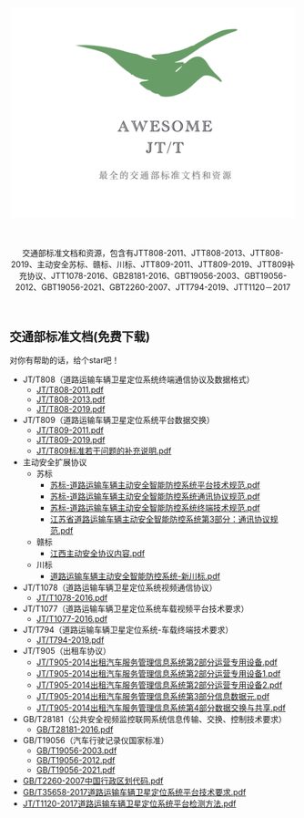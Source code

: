 <div align="center">
	<div>
		<img width="500" src="media/jtt-logo.png" alt="Awesome Node.js">
		<br>
    <br>
    <br>
    <p>交通部标准文档和资源，包含有JTT808-2011、JTT808-2013、JTT808-2019、主动安全苏标、赣标、川标、JTT809-2011、JTT809-2019、JTT809补充协议、JTT1078-2016、GB28181-2016、GBT19056-2003、GBT19056-2012、GBT19056-2021、GBT2260-2007、JTT794-2019、JTT1120－2017
	  </p>
    <br>
	</div>
</div>


## 交通部标准文档(免费下载) 

对你有帮助的话，给个star吧！

- JT/T808（道路运输车辆卫星定位系统终端通信协议及数据格式）
    - [JT/T808-2011.pdf](/media/docs/JTT808-2011.pdf)
    - [JT/T808-2013.pdf](/media/docs/JTT808-2013.pdf)
    - [JT/T808-2019.pdf](/media/docs/JTT808-2019.pdf)
- JT/T809（道路运输车辆卫星定位系统平台数据交换）
  - [JT/T809-2011.pdf](/media/docs/JTT809-2011.pdf)
  - [JT/T809-2019.pdf](/media/docs/JTT809-2019.pdf)
  - [JT/T809标准若干问题的补充说明.pdf](/media/docs/JTT809标准若干问题的补充说明.pdf)
- 主动安全扩展协议
  - 苏标
    - [苏标-道路运输车辆主动安全智能防控系统平台技术规范.pdf](/media/docs/苏标-道路运输车辆主动安全智能防控系统平台技术规范.pdf)
    - [苏标-道路运输车辆主动安全智能防控系统通讯协议规范.pdf](/media/docs/苏标-道路运输车辆主动安全智能防控系统通讯协议规范.pdf)
    - [苏标-道路运输车辆主动安全智能防控系统终端技术规范.pdf](/media/docs/苏标-道路运输车辆主动安全智能防控系统终端技术规范)
    - [江苏省道路运输车辆主动安全智能防控系统第3部分：通讯协议规范.pdf](/media/docs/江苏省道路运输车辆主动安全智能防控系统第3部分：通讯协议规范)
  - 赣标
    - [江西主动安全协议内容.pdf](/media/docs/江西主动安全协议内容.pdf)
  - 川标
    - [道路运输车辆主动安全智能防控系统-新川标.pdf](/media/docs/道路运输车辆主动安全智能防控系统-新川标.pdf)
- JT/T1078（道路运输车辆卫星定位系统视频通信协议）
  - [JT/T1078-2016.pdf](/media/docs/JTT1078-2016.pdf)
- JT/T1077（道路运输车辆卫星定位系统车载视频平台技术要求）
  - [JT/T1077-2016.pdf](/media/docs/JTT1077-2016.pdf)
- JT/T794（道路运输车辆卫星定位系统-车载终端技术要求）
  - [JT/T794-2019.pdf](/media/docs/JTT794-2019.pdf)
- JT/T905（出租车协议）
  - [JT/T905-2014出租汽车服务管理信息系统第2部分运营专用设备.pdf](/media/docs/JTT905-2014出租汽车服务管理信息系统第2部分运营专用设备.pdf)
  - [JT/T905-2014出租汽车服务管理信息系统第2部分运营专用设备1.pdf](/media/docs/JTT905-2014出租汽车服务管理信息系统第2部分运营专用设备1.pdf)
  - [JT/T905-2014出租汽车服务管理信息系统第2部分运营专用设备2.pdf](/media/docs/JTT905-2014出租汽车服务管理信息系统第2部分运营专用设备2.pdf)
  - [JT/T905-2014出租汽车服务管理信息系统第3部分信息数据元.pdf](/media/docs/JTT905-2014出租汽车服务管理信息系统第3部分信息数据元.pdf)
  - [JT/T905-2014出租汽车服务管理信息系统第4部分数据交换与共享.pdf](/media/docs/JTT905-2014出租汽车服务管理信息系统第4部分数据交换与共享.pdf)
- GB/T28181（公共安全视频监控联网系统信息传输、交换、控制技术要求）
  - [GB/T28181-2016.pdf](/media/docs/GBT28181-2016.pdf)
- GB/T19056（汽车行驶记录仪国家标准）
  - [GB/T19056-2003.pdf](/media/docs/GBT19056-2003.pdf)
  - [GB/T19056-2012.pdf](/media/docs/GBT19056-2012.pdf)
  - [GB/T19056-2021.pdf](/media/docs/GBT19056-2021.pdf)
- [GB/T2260-2007中国行政区划代码.pdf](/media/docs/GBT2260-2007中国行政区划代码.pdf)
- [GB/T35658-2017道路运输车辆卫星定位系统平台技术要求.pdf](/media/docs/GBT35658-2017道路运输车辆卫星定位系统平台技术要求.pdf)
- [JT/T1120-2017道路运输车辆卫星定位系统平台检测方法.pdf](/media/docs/JTT1120-2017道路运输车辆卫星定位系统平台检测方法.pdf)

